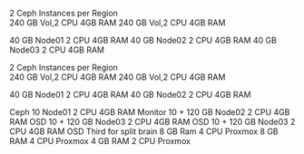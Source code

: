 
2 Ceph Instances per Region     
240 GB Vol,2 CPU 4GB RAM 
240 GB Vol,2 CPU 4GB RAM 

40 GB Node01 2 CPU 4GB RAM 
40 GB Node02 2 CPU 4GB RAM 
40 GB Node03 2 CPU 4GB RAM 


2 Ceph Instances per Region     
240 GB Vol,2 CPU 4GB RAM 
240 GB Vol,2 CPU 4GB RAM 

40 GB Node01 2 CPU 4GB RAM 
40 GB Node02 2 CPU 4GB RAM 

Ceph
10  Node01 2 CPU 4GB RAM Monitor
10 + 120 GB Node02 2 CPU 4GB RAM  OSD
10 + 120 GB Node03 2 CPU 4GB RAM  OSD
10 + 120 GB Node03 2 CPU 4GB RAM  OSD
Third for split brain
8 GB Ram 4 CPU Proxmox 
8 GB RAM 4 CPU Proxmox
4 GB RAM 2 CPU Proxmox